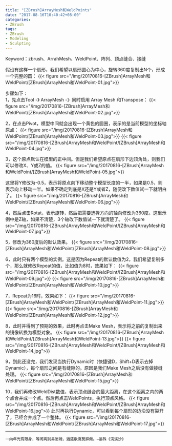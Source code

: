 ```yaml
---
title: "[ZBrush]ArrayMesh和WeldPoints"
date: "2017-08-16T10:40:42+08:00"
categories:
- ZBrush
tags:
- ZBrush
- Modeling
- Sculpting
--- 
```


Keyword：zbrush、ArrahMesh、WeldPoint、阵列、顶点缝合、接缝

假设有这样一个扇形，我们希望以扇形圆心为中心，旋转360度复制出N个，形成一个完整的圆：
{{< figure src="/img/20170816-[ZBrush]ArrayMesh和WeldPoint/[ZBrush]ArrayMesh和WeldPoint-01.jpg">}}

步骤如下：  
1，先点击Tool -》 ArrayMesh -》同时启用 Array Mesh 和Transpose：
{{< figure src="/img/20170816-[ZBrush]ArrayMesh和WeldPoint/[ZBrush]ArrayMesh和WeldPoint-02.jpg">}}

2，在点击Pivot，模型中间就会出现一个黄色的圆圈，表示的是当前模型的坐标轴原点：
{{< figure src="/img/20170816-[ZBrush]ArrayMesh和WeldPoint/[ZBrush]ArrayMesh和WeldPoint-03.jpg">}}
{{< figure src="/img/20170816-[ZBrush]ArrayMesh和WeldPoint/[ZBrush]ArrayMesh和WeldPoint-04.jpg">}}

3，这个原点默认在模型的正中间。但是我们希望原点在扇形下边顶角处，则我们可以修改X、Y或Z的值。
{{< figure src="/img/20170816-[ZBrush]ArrayMesh和WeldPoint/[ZBrush]ArrayMesh和WeldPoint-05.jpg">}}

这里将Y修改为-0.5，表示将原点向下移动整个模型长度的一半，如果是0.5，则表示向上移动一半。如果不确定到底是X还是Y或者Z，随便改下数值试一下就明白了。
{{< figure src="/img/20170816-[ZBrush]ArrayMesh和WeldPoint/[ZBrush]ArrayMesh和WeldPoint-06.jpg">}}

4，然后点击Rotat，表示旋转，然后把需要选择方向的轴向修改为360度。这里示例中是Z轴，如果不清楚，3个轴改下数值试一下就清楚了。
{{< figure src="/img/20170816-[ZBrush]ArrayMesh和WeldPoint/[ZBrush]ArrayMesh和WeldPoint-07.jpg">}}

5，修改为360度后的默认效果。
{{< figure src="/img/20170816-[ZBrush]ArrayMesh和WeldPoint/[ZBrush]ArrayMesh和WeldPoint-08.jpg">}}

6，此时只有两个模型的实例。这是因为Repeat的默认数值为2，我们希望复制多个，那么就修改Repeat的值，比如值为8时，效果如下：
{{< figure src="/img/20170816-[ZBrush]ArrayMesh和WeldPoint/[ZBrush]ArrayMesh和WeldPoint-09.jpg">}}
{{< figure src="/img/20170816-[ZBrush]ArrayMesh和WeldPoint/[ZBrush]ArrayMesh和WeldPoint-10.jpg">}}

7，Repeat为16时，效果如下：
{{< figure src="/img/20170816-[ZBrush]ArrayMesh和WeldPoint/[ZBrush]ArrayMesh和WeldPoint-11.jpg">}}
{{< figure src="/img/20170816-[ZBrush]ArrayMesh和WeldPoint/[ZBrush]ArrayMesh和WeldPoint-12.jpg">}}

8，此时并得到了预期的效果，此时再点击Make Mesh，表示将之前的复制出来的镜像转换为模型对象。
{{< figure src="/img/20170816-[ZBrush]ArrayMesh和WeldPoint/[ZBrush]ArrayMesh和WeldPoint-13.jpg">}}
{{< figure src="/img/20170816-[ZBrush]ArrayMesh和WeldPoint/[ZBrush]ArrayMesh和WeldPoint-14.jpg">}}

9，到此还没完，我们发现当执行Dynamic时（快捷键D，Shift+D表示去掉Dynamic），每个扇形之间是有缝隙的。原因是我们Make Mesh之后没有做接缝处理。
{{< figure src="/img/20170816-[ZBrush]ArrayMesh和WeldPoint/[ZBrush]ArrayMesh和WeldPoint-15.jpg">}}

10，我们再修改WeldDist数值，表示顶点缝合的最大距离，在这个距离之内的两个点合并成一个点。然后再点击WeldPoints，执行顶点风格。
{{< figure src="/img/20170816-[ZBrush]ArrayMesh和WeldPoint/[ZBrush]ArrayMesh和WeldPoint-16.jpg">}}
此时再执行Dynamic，可以看到每个扇形的边沿没有裂开了，已经合并成了一个整体。
{{< figure src="/img/20170816-[ZBrush]ArrayMesh和WeldPoint/[ZBrush]ArrayMesh和WeldPoint-17.jpg">}}

***
`一向年光有限身，等闲离别易消魂，酒筵歌席莫辞频。—晏殊《浣溪沙》`